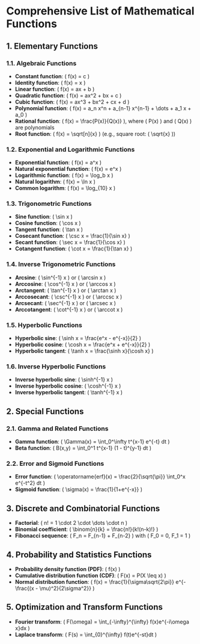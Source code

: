 # Comprehensive List of Mathematical Functions

## 1. Elementary Functions

### 1.1. Algebraic Functions
- **Constant function**: \( f(x) = c \)
- **Identity function**: \( f(x) = x \)
- **Linear function**: \( f(x) = ax + b \)
- **Quadratic function**: \( f(x) = ax^2 + bx + c \)
- **Cubic function**: \( f(x) = ax^3 + bx^2 + cx + d \)
- **Polynomial function**: \( f(x) = a_n x^n + a_{n-1} x^{n-1} + \dots + a_1 x + a_0 \)
- **Rational function**: \( f(x) = \frac{P(x)}{Q(x)} \), where \( P(x) \) and \( Q(x) \) are polynomials
- **Root function**: \( f(x) = \sqrt[n]{x} \) (e.g., square root: \( \sqrt{x} \))

### 1.2. Exponential and Logarithmic Functions
- **Exponential function**: \( f(x) = a^x \)
- **Natural exponential function**: \( f(x) = e^x \)
- **Logarithmic function**: \( f(x) = \log_b x \)
- **Natural logarithm**: \( f(x) = \ln x \)
- **Common logarithm**: \( f(x) = \log_{10} x \)

### 1.3. Trigonometric Functions
- **Sine function**: \( \sin x \)
- **Cosine function**: \( \cos x \)
- **Tangent function**: \( \tan x \)
- **Cosecant function**: \( \csc x = \frac{1}{\sin x} \)
- **Secant function**: \( \sec x = \frac{1}{\cos x} \)
- **Cotangent function**: \( \cot x = \frac{1}{\tan x} \)

### 1.4. Inverse Trigonometric Functions
- **Arcsine**: \( \sin^{-1} x \) or \( \arcsin x \)
- **Arccosine**: \( \cos^{-1} x \) or \( \arccos x \)
- **Arctangent**: \( \tan^{-1} x \) or \( \arctan x \)
- **Arccosecant**: \( \csc^{-1} x \) or \( \arccsc x \)
- **Arcsecant**: \( \sec^{-1} x \) or \( \arcsec x \)
- **Arccotangent**: \( \cot^{-1} x \) or \( \arccot x \)

### 1.5. Hyperbolic Functions
- **Hyperbolic sine**: \( \sinh x = \frac{e^x - e^{-x}}{2} \)
- **Hyperbolic cosine**: \( \cosh x = \frac{e^x + e^{-x}}{2} \)
- **Hyperbolic tangent**: \( \tanh x = \frac{\sinh x}{\cosh x} \)

### 1.6. Inverse Hyperbolic Functions
- **Inverse hyperbolic sine**: \( \sinh^{-1} x \)
- **Inverse hyperbolic cosine**: \( \cosh^{-1} x \)
- **Inverse hyperbolic tangent**: \( \tanh^{-1} x \)

## 2. Special Functions

### 2.1. Gamma and Related Functions
- **Gamma function**: \( \Gamma(x) = \int_0^\infty t^{x-1} e^{-t} dt \)
- **Beta function**: \( B(x,y) = \int_0^1 t^{x-1} (1 - t)^{y-1} dt \)

### 2.2. Error and Sigmoid Functions
- **Error function**: \( \operatorname{erf}(x) = \frac{2}{\sqrt{\pi}} \int_0^x e^{-t^2} dt \)
- **Sigmoid function**: \( \sigma(x) = \frac{1}{1+e^{-x}} \)

## 3. Discrete and Combinatorial Functions
- **Factorial**: \( n! = 1 \cdot 2 \cdot \dots \cdot n \)
- **Binomial coefficient**: \( \binom{n}{k} = \frac{n!}{k!(n-k)!} \)
- **Fibonacci sequence**: \( F_n = F_{n-1} + F_{n-2} \) with \( F_0 = 0, F_1 = 1 \)

## 4. Probability and Statistics Functions
- **Probability density function (PDF)**: \( f(x) \)
- **Cumulative distribution function (CDF)**: \( F(x) = P(X \leq x) \)
- **Normal distribution function**: \( f(x) = \frac{1}{\sigma\sqrt{2\pi}} e^{-\frac{(x - \mu)^2}{2\sigma^2}} \)

## 5. Optimization and Transform Functions
- **Fourier transform**: \( F(\omega) = \int_{-\infty}^{\infty} f(x)e^{-i\omega x}dx \)
- **Laplace transform**: \( F(s) = \int_{0}^{\infty} f(t)e^{-st}dt \)

